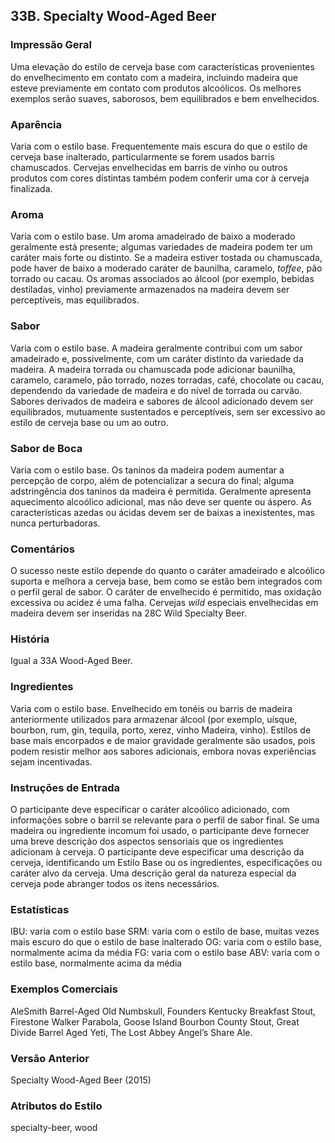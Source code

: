 ## 33B. Specialty Wood-Aged Beer

### Impressão Geral

Uma elevação do estilo de cerveja base com características provenientes do envelhecimento em contato com a madeira, incluindo madeira que esteve previamente em contato com produtos alcoólicos. Os melhores exemplos serão suaves, saborosos, bem equilibrados e bem envelhecidos.

### Aparência

Varia com o estilo base. Frequentemente mais escura do que o estilo de cerveja base inalterado, particularmente se forem usados barris chamuscados. Cervejas envelhecidas em barris de vinho ou outros produtos com cores distintas também podem conferir uma cor à cerveja finalizada.

### Aroma

Varia com o estilo base. Um aroma amadeirado de baixo a moderado geralmente está presente; algumas variedades de madeira podem ter um caráter mais forte ou distinto. Se a madeira estiver tostada ou chamuscada, pode haver de baixo a moderado caráter de baunilha, caramelo, *toffee*, pão torrado ou cacau. Os aromas associados ao álcool (por exemplo, bebidas destiladas, vinho) previamente armazenados na madeira devem ser perceptíveis, mas equilibrados.

### Sabor

Varia com o estilo base. A madeira geralmente contribui com um sabor amadeirado e, possivelmente, com um caráter distinto da variedade da madeira. A madeira torrada ou chamuscada pode adicionar baunilha, caramelo, caramelo, pão torrado, nozes torradas, café, chocolate ou cacau, dependendo da variedade de madeira e do nível de torrada ou carvão. Sabores derivados de madeira e sabores de álcool adicionado devem ser equilibrados, mutuamente sustentados e perceptíveis, sem ser excessivo ao estilo de cerveja base ou um ao outro.

### Sabor de Boca

Varia com o estilo base. Os taninos da madeira podem aumentar a percepção de corpo, além de potencializar a secura do final; alguma adstringência dos taninos da madeira é permitida. Geralmente apresenta aquecimento alcoólico adicional, mas não deve ser quente ou áspero. As características azedas ou ácidas devem ser de baixas a inexistentes, mas nunca perturbadoras.

### Comentários

O sucesso neste estilo depende do quanto o caráter amadeirado e alcoólico suporta e melhora a cerveja base, bem como se estão bem integrados com o perfil geral de sabor. O caráter de envelhecido é permitido, mas oxidação excessiva ou acidez é uma falha. Cervejas *wild* especiais envelhecidas em madeira devem ser inseridas na 28C Wild Specialty Beer.

### História

Igual a 33A Wood-Aged Beer.

### Ingredientes

Varia com o estilo base. Envelhecido em tonéis ou barris de madeira anteriormente utilizados para armazenar álcool (por exemplo, uísque, bourbon, rum, gin, tequila, porto, xerez, vinho Madeira, vinho). Estilos de base mais encorpados e de maior gravidade geralmente são usados, pois podem resistir melhor aos sabores adicionais, embora novas experiências sejam incentivadas.

### Instruções de Entrada

O participante deve especificar o caráter alcoólico adicionado, com informações sobre o barril se relevante para o perfil de sabor final. Se uma madeira ou ingrediente incomum foi usado, o participante deve fornecer uma breve descrição dos aspectos sensoriais que os ingredientes adicionam à cerveja. O participante deve especificar uma descrição da cerveja, identificando um Estilo Base ou os ingredientes, especificações ou caráter alvo da cerveja. Uma descrição geral da natureza especial da cerveja pode abranger todos os itens necessários.

### Estatísticas

IBU: varia com o estilo base
SRM: varia com o estilo de base, muitas vezes mais escuro do que o estilo de base inalterado
OG: varia com o estilo base, normalmente acima da média
FG: varia com o estilo base
ABV: varia com o estilo base, normalmente acima da média

### Exemplos Comerciais

AleSmith Barrel-Aged Old Numbskull, Founders Kentucky Breakfast Stout, Firestone Walker Parabola, Goose Island Bourbon County Stout, Great Divide Barrel Aged Yeti, The Lost Abbey Angel’s Share Ale.

### Versão Anterior

Specialty Wood-Aged Beer (2015)

### Atributos do Estilo

specialty-beer, wood
